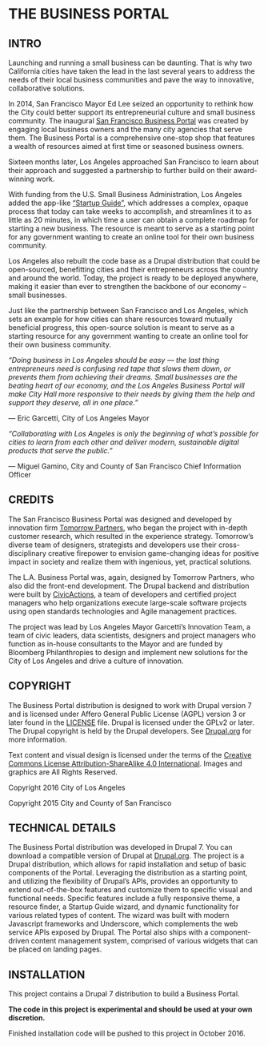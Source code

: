 # THE BUSINESS PORTAL

## INTRO

Launching and running a small business can be daunting. That is why two California cities have taken the lead in the last several years to address the needs of their local business communities and pave the way to innovative, collaborative solutions. 

In 2014, San Francisco Mayor Ed Lee seized an opportunity to rethink how the City could better support its entrepreneurial culture and small business community. The inaugural [San Francisco Business Portal](http://businessportal.sfgov.org) was created by engaging local business owners and the many city agencies that serve them. The Business Portal is a comprehensive one-stop shop that features a wealth of resources aimed at first time or seasoned business owners. 

Sixteen months later, Los Angeles approached San Francisco to learn about their approach and suggested a partnership to further build on their award-winning work. 

With funding from the U.S. Small Business Administration, Los Angeles added the app-like [“Startup Guide”](http://business.lacity.org/startup-guide), which addresses a complex, opaque process that today can take weeks to accomplish, and streamlines it to as little as 20 minutes, in which time a user can obtain a complete roadmap for starting a new business. The resource is meant to serve as a starting point for any government wanting to create an online tool for their own business community. 

Los Angeles also rebuilt the code base as a Drupal distribution that could be open-sourced, benefitting cities and their entrepreneurs across the country and around the world. Today, the project is ready to be deployed anywhere, making it easier than ever to strengthen the backbone of our economy – small businesses. 

Just like the partnership between San Francisco and Los Angeles, which sets an example for how cities can share resources toward mutually beneficial progress, this open-source solution is meant to serve as a starting resource for any government wanting to create an online tool for their own business community.

*“Doing business in Los Angeles should be easy — the last thing entrepreneurs need is confusing red tape that slows them down, or prevents them from achieving their dreams. Small businesses are the beating heart of our economy, and the Los Angeles Business Portal will make City Hall more responsive to their needs by giving them the help and support they deserve, all in one place.”* 

— Eric Garcetti, City of Los Angeles Mayor

*“Collaborating with Los Angeles is only the beginning of what’s possible for cities to learn from each other and deliver modern, sustainable digital products that serve the public.”*

— Miguel Gamino, City and County of San Francisco Chief Information Officer  

## CREDITS
The San Francisco Business Portal was designed and developed by innovation firm [Tomorrow Partners](http://businessportal.tomorrowpartners.com), who began the project with in-depth customer research, which resulted in the experience strategy. Tomorrow’s diverse team of designers, strategists and developers use their cross-disciplinary creative firepower to envision game-changing ideas for positive impact in society and realize them with ingenious, yet, practical solutions. 

The L.A. Business Portal was, again, designed by Tomorrow Partners, who also did the front-end development. The Drupal backend and distribution were built by [CivicActions](http://civicactions.com), a team of developers and certified project managers who help organizations execute large-scale software projects using open standards technologies and Agile management practices.  

The project was lead by Los Angeles Mayor Garcetti’s Innovation Team, a team of civic leaders, data scientists, designers and project managers who function as in-house consultants to the Mayor and are funded by Bloomberg Philanthropies to design and implement new solutions for the City of Los Angeles and drive a culture of innovation. 

## COPYRIGHT
The Business Portal distribution is designed to work with Drupal version 7 and is licensed under Affero General Public License (AGPL) version 3 or later found in the [LICENSE](https://github.com/StartupInADay/Los-Angeles-California/blob/master/LICENSE) file. 
Drupal is licensed under the GPLv2 or later. The Drupal copyright is held by the Drupal developers. See [Drupal.org](http://drupal.org) for more information.

Text content and visual design is licensed under the terms of the [Creative Commons License Attribution-ShareAlike 4.0 International](https://creativecommons.org/licenses/by-sa/4.0/).
Images and graphics are All Rights Reserved.

Copyright 2016 City of Los Angeles 

Copyright 2015 City and County of San Francisco 

## TECHNICAL DETAILS
The Business Portal distribution was developed in Drupal 7. You can download a compatible version of Drupal at [Drupal.org](https://www.drupal.org/project/drupal). The project is a Drupal distribution, which allows for rapid installation and setup of basic components of the Portal. Leveraging the distribution as a starting point, and utilizing the flexibility of Drupal’s APIs, provides an opportunity to extend out-of-the-box features and customize them to specific visual and functional needs. Specific features include a fully responsive theme, a resource finder, a Startup Guide wizard, and dynamic functionality for various related types of content. The wizard was built with modern Javascript frameworks and Underscore, which complements the web service APIs exposed by Drupal. The Portal also ships with a component-driven content management system, comprised of various widgets that can be placed on landing pages. 

## INSTALLATION
This project contains a Drupal 7 distribution to build a Business 
Portal.

**The code in this project is experimental and should be used at your
own discretion.** 

Finished installation code will be pushed to this project in October 
2016.
